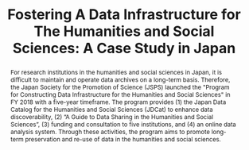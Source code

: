 ---
abstract: For research institutions in the humanities and social sciences in Japan,
  it is difficult to maintain and operate data archives on a long-term basis. Therefore,
  the Japan Society for the Promotion of Science (JSPS) launched the "Program for
  Constructing Data Infrastructure for the Humanities and Social Sciences" in FY 2018
  with a five-year timeframe. The program provides (1) the Japan Data Catalog for
  the Humanities and Social Sciences (JDCat) to enhance data discoverability, (2)
  ”A Guide to Data Sharing in the Humanities and Social Sciences”, (3) funding and
  consultation to five institutions, and (4) an online data analysis system. Through
  these activities, the program aims to promote long-term preservation and re-use
  of data in the humanities and social sciences.
creators:
- Ui Ikeuchi
- Shinsuke Ito
- Yukio Maeda
- Kiyonori Nagasaki
- Takeshi Hiromatsu
date: null
document_url: https://osf.io/download/72wmq/
grand_parent: iPRES
institutions:
- Japan Society for the Promotion of Science (JSPS)
keywords:
- data infrastructure
- hss
- closs-search system
landing_page_url: https://osf.io/gfr5h/
language: eng
layout: publication
license: CC-BY 4.0 International
notes_url: null
parent: iPRES 2022
publication_type: poster
size: null
slides_url: https://osf.io/download/fm8dv/
source_name: iPRES:osf:gfr5h
stream_url: https://osf.io/download/k9wrp/
title: 'Fostering A Data Infrastructure for The Humanities and Social Sciences: A
  Case Study in Japan'
year: 2022
---